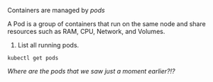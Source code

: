 Containers are managed by *pods*

A Pod is a group of containers that run on the same node and share resources such as RAM, CPU, Network, and Volumes.

1. List all running pods.

```execute
kubectl get pods
```

*Where are the pods that we saw just a moment earlier?!?*
